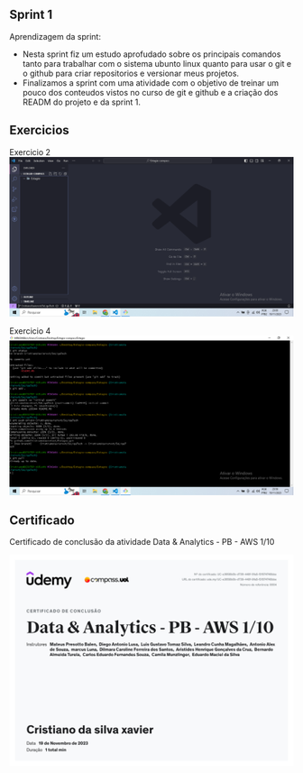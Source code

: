 ## Sprint 1

Aprendizagem da sprint:

- Nesta sprint fiz um estudo aprofudado sobre os principais comandos tanto para trabalhar com o sistema ubunto linux quanto para usar o git e o github para criar repositorios e versionar meus projetos.
- Finalizamos a sprint com uma atividade com o objetivo de treinar um pouco dos conteudos vistos no curso de git e github e a criação dos READM do projeto e da sprint 1.


## Exercicios

   Exercicio 2
   ![Exercicio 2](evidencias/Exercicio2.png)

   Exercicio 4
   ![Exercicio 4](evidencias/Exercicio4.png)


## Certificado

Certificado de conclusão da atividade Data & Analytics - PB - AWS 1/10

![Certificado](certificado/CertificadoPB1.jpg)

   